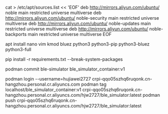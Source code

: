 cat > /etc/apt/sources.list << 'EOF'
deb http://mirrors.aliyun.com/ubuntu/ noble main restricted universe multiverse
deb http://mirrors.aliyun.com/ubuntu/ noble-security main restricted universe multiverse
deb http://mirrors.aliyun.com/ubuntu/ noble-updates main restricted universe multiverse
deb http://mirrors.aliyun.com/ubuntu/ noble-backports main restricted universe multiverse
EOF

apt install nano vim kmod bluez python3 python3-pip  python3-bluez python3-full 

pip install -r requirements.txt --break-system-packages

podman commit ble-simulator ble_simulator_container:v1


podman login --username=hujiawei2727 crpi-qqo05szhq6ruqonk.cn-hangzhou.personal.cr.aliyuncs.com
podman tag localhost/ble_simulator_container:v1 crpi-qqo05szhq6ruqonk.cn-hangzhou.personal.cr.aliyuncs.com/hjw2727/ble_simulator:latest
podman push crpi-qqo05szhq6ruqonk.cn-hangzhou.personal.cr.aliyuncs.com/hjw2727/ble_simulator:latest